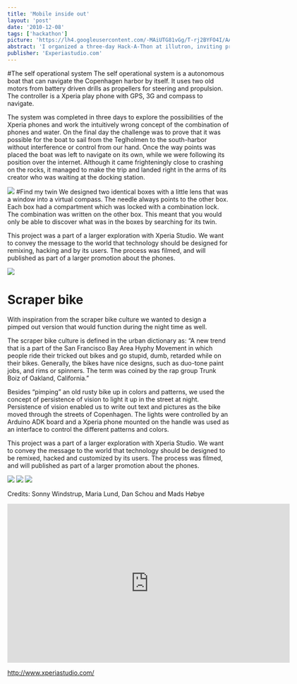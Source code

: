 ```yaml
---
title: 'Mobile inside out'
layout: 'post'
date: '2010-12-08'
tags: ['hackathon']
picture: 'https://lh4.googleusercontent.com/-MAiUTG81vGg/T-rj2BYFO4I/AAAAAAAAIlQ/qNTjnZwILSA/s603/265989_2109845618276_1009653223_32457559_4392048_o.jpg'
abstract: 'I organized a three-day Hack-A-Thon at illutron, inviting programmers of all levels to show that a device could go further and accomplish more than the task it was designed for. In their hands, mobile devices steered boats, powered secret messages that flashed from the backs of moving bikes, and triggered flame cannons in the pursuit of night time photography. Boundaries were broken and eyebrows singed. For science.'
publisher: 'Experiastudio.com'
---
```




#The self operational system
The self operational system is a autonomous boat that can navigate the Copenhagen harbor by itself. It uses two old motors from battery driven drills as propellers for steering and propulsion. The controller is a Xperia play phone with GPS, 3G and compass to navigate.

The system was completed in three days to explore the possibilities of the Xperia phones and work the intuitively wrong concept of the combination of phones and water. On the final day the challenge was to prove that it was possible for the boat to sail from the Teglholmen to the south-harbor without interference or control from our hand. Once the way points was placed the boat was left to navigate on its own, while we were following its position over the internet. Although it came frighteningly close to crashing on the rocks, it managed to make the trip and landed right in the arms of its creator who was waiting at the docking station.

![](https://lh5.googleusercontent.com/-uxDAR8_eU0k/T-rl9dvFvDI/AAAAAAAAI6s/T3i0iPttfjc/s603/IMG_9100.JPG)
#Find my twin
We designed two identical boxes with a little lens that was a window into a virtual compass. The needle always points to the other box. Each box had a compartment which was locked with a combination lock. The combination was written on the other box. This meant that you would only be able to discover what was in the boxes by searching for its twin.


This project was a part of a larger exploration with Xperia Studio. We want to convey the message to the world that technology should be designed for remixing, hacking and by its users. The process was filmed, and will published as part of a larger promotion about the phones.

![](https://lh4.googleusercontent.com/-Fu00LdDXbBc/T9Jygb8YarI/AAAAAAAAH7I/bpnW_nSOwA0/s603/FindMyTwin_MadsHobye_IMG_9080.jpg)
# Scraper bike
With inspiration from the scraper bike culture we wanted to design a pimped out version that would function during the night time as well.

The scraper bike culture is defined in the urban dictionary as:
“A new trend that is a part of the San Francisco Bay Area Hyphy Movement in which people ride their tricked out bikes and go stupid, dumb, retarded while on their bikes. Generally, the bikes have nice designs, such as duo-tone paint jobs, and rims or spinners. The term was coined by the rap group Trunk Boiz of Oakland, California.”

Besides “pimping” an old rusty bike up in colors and patterns, we used the concept of persistence of vision to light it up in the street at night. Persistence of vision enabled us to write out text and pictures as the bike moved through the streets of Copenhagen. The lights were controlled by an Arduino ADK board and a Xperia phone mounted on the handle was used as an interface to control the different patterns and colors.

This project was a part of a larger exploration with Xperia Studio. We want to convey the message to the world that technology should be designed to be remixed, hacked and customized by its users. The process was filmed, and will published as part of a larger promotion about the phones.

![](https://lh6.googleusercontent.com/-3w2PbeivRpE/T-rj6O2_i6I/AAAAAAAAImI/w_Z7qltwPF0/s603/278827_2109851658427_1009653223_32457582_1534017_o.jpg)
![](https://lh4.googleusercontent.com/-C2EHFNPl_HA/T-rj5LZFeOI/AAAAAAAAIls/1DDk-U6uotw/s603/271684_2109849418371_1009653223_32457576_239758_o.jpg)
![](https://lh6.googleusercontent.com/-U0DHrEmql7E/T-rl5fyukCI/AAAAAAAAI5s/GP8m5tRHfkI/s603/IMG_9057.jpg)


Credits: Sonny Windstrup, Maria Lund, Dan Schou and Mads Høbye



<iframe width="640" height="360" src="http://www.youtube.com/embed/0lCh6kglyvw?feature=player_embedded" frameborder="0" allowfullscreen></iframe>

http://www.xperiastudio.com/

